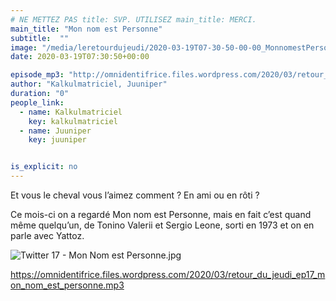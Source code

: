 ```yaml
---
# NE METTEZ PAS title: SVP. UTILISEZ main_title: MERCI.
main_title: "Mon nom est Personne"
subtitle:  ""
image: "/media/leretourdujeudi/2020-03-19T07-30-50-00-00_MonnomestPersonne.jpg"
date: 2020-03-19T07:30:50+00:00

episode_mp3: "http://omnidentifrice.files.wordpress.com/2020/03/retour_du_jeudi_ep17_mon_nom_est_personne.mp3"
author: "Kalkulmatriciel, Juuniper"
duration: "0"
people_link: 
  - name: Kalkulmatriciel
    key: kalkulmatriciel
  - name: Juuniper
    key: juuniper


is_explicit: no
---
```


<PodcastHeader/>

<!-- ECRIRE LA DESCRIPTION DE L'EPISODE SOUS CETTE LIGNE -->
<p>Et vous le cheval vous l’aimez comment ? En ami ou en rôti ?</p>
<p>Ce mois-ci on a regardé Mon nom est Personne, mais en fait c’est quand même quelqu’un, de Tonino Valerii et Sergio Leone, sorti en 1973 et on en parle avec Yattoz.</p>
<p><img src="https://retourdujeudi.files.wordpress.com/2020/03/twitter-17-mon-nom-est-personne-1.jpg" alt="Twitter 17 - Mon Nom est Personne.jpg"></p>
<p><a href="https://omnidentifrice.files.wordpress.com/2020/03/retour_du_jeudi_ep17_mon_nom_est_personne.mp3" rel="nofollow">https://omnidentifrice.files.wordpress.com/2020/03/retour_du_jeudi_ep17_mon_nom_est_personne.mp3</a></p>



